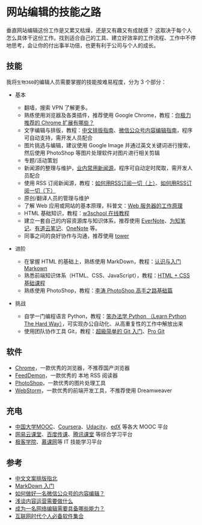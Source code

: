 # 网站编辑的技能之路

垂直网站编辑这份工作是又累又枯燥，还是又有趣又有成就感？ 这取决于每个人怎么具体干这份工作。找到适合自己的工具、建立好效率的工作流程、工作中不停地思考，会让你的付出事半功倍，也更有利于公司与个人的成长。

## 技能

我将`生物360`的编辑人员需要掌握的技能按难易程度，分为 3 个部分：
* 基本
    * 翻墙，搜索 VPN 了解更多。
    * 熟练使用浏览器及各类插件，推荐使用 Google Chrome，教程：[你极力推荐的 Chrome 扩展有哪些？](https://www.zhihu.com/question/19594682)
    * 文字编辑与排版，教程：[中文排版指南](Chinese_Guidelines.md)、[微信公众号内容编辑指南](https://www.zhihu.com/question/25019699/answer/59129615)，程序可自动支持，需开发人员配合
    * 图片挑选与编辑，建议使用 Google Image 并通过英文关键词进行搜索，然后使用 PhotoShop 等图片处理软件对图片进行相关剪辑
    * 专题/活动策划
    * 新闻源的整理与维护，[业内常用新闻源](News_Source.md)，程序可自动定时爬取，需开发人员配合
    * 使用 RSS 订阅新闻源，教程：[如何用RSS订阅一切（上）](http://www.jianshu.com/p/394a861d37b1)、[如何用RSS订阅一切（下）](http://www.jianshu.com/p/363aee710c88)
    * 原创/翻译人员的管理与维护
    * 了解 Web 应用或网站的基本原理，科普文：[Web 服务器的工作原理](http://www.importnew.com/15020.html)
    * HTML 基础知识，教程：[w3school 在线教程](http://www.w3school.com.cn/)
    * 建立一套自己的内容资源库与知识体系，推荐使用 [EverNote](https://www.yinxiang.com/)、[为知笔记](http://www.wiz.cn/)、[有道云笔记](http://note.youdao.com/index.html)、[OneNote](http://www.onenote.com/) 等。
    * 同事之间的良好协作与沟通，推荐使用 [tower](https://tower.im/)
   
* 进阶
    * 在掌握 HTML 的基础上，熟练使用 MarkDown，教程：[认识与入门 Markown](http://sspai.com/25137)
    * 熟悉前端知识体系（HTML、CSS、JavaScript），教程：[HTML + CSS 基础课程](http://www.imooc.com/learn/9)
    * 熟练使用 PhotoShop，教程：[李涛 PhotoShop 高手之路基础篇](http://study.163.com/course/introduction.htm?courseId=203001)
    
* 挑战
    * 自学一门编程语言 Python，教程：[笨办法学 Python （Learn Python The Hard Way）](http://old.sebug.net/paper/books/LearnPythonTheHardWay/)，可实现办公自动化、从高重复性的工作中解放出来
    * 使用团队协作工具 Git，教程：[超級简单的 Git 入门](http://backlogtool.com/git-guide/cn/intro/intro1_1.html)、[Pro Git](https://git-scm.com/book/zh/v2)
    
## 软件
* [Chrome](http://www.google.cn/chrome/browser/)，一款优秀的浏览器，不推荐国产浏览器
* [FeedDemon](http://www.feeddemon.com/)，一款优秀的 本地 RSS 阅读器
* [PhotoShop](https://www.adobe.com/cn/creativecloud/business.html)，一款优秀的图片处理工具
* [WebStorm](http://www.jetbrains.com/webstorm/)，一款优秀的前端开发工具，不推荐使用 Dreamweaver

## 充电
* [中国大学MOOC](http://www.icourse163.org/)、[Coursera](https://www.coursera.org/)、[Udacity](https://cn.udacity.com/)、[edX](https://www.edx.org/) 等各大 MOOC 平台
* [网易云课堂](http://study.163.com/)、[百度传课](http://www.chuanke.com/)、[腾讯课堂](https://ke.qq.com/) 等综合学习平台
* [极客学院](http://www.jikexueyuan.com/)、[慕课网](http://www.imooc.com/)等 IT 技能学习平台

## 参考
* [中文文案排版指北](https://github.com/mzlogin/chinese-copywriting-guidelines/blob/Simplified/README.md)
* [MarkDown 入门](https://github.com/younghz/Markdown/blob/master/README.md)
* [如何做好一名微信公众号的内容编辑？](https://www.zhihu.com/question/25019699/answer/59129615)
* [浅谈内容运营需要做什么](http://www.jianshu.com/p/719cd273d502)
* [成为一名网络编辑需要具备哪些能力？](http://www.jianshu.com/p/a2b5dc983b2b)
* [互联网时代个人必备软件集合](http://www.jianshu.com/p/1340c87b2340)

